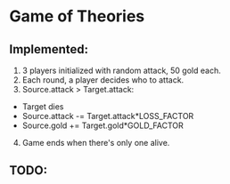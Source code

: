 # Game of Theories

## Implemented:
1. 3 players initialized with random attack, 50 gold each.
2. Each round, a player decides who to attack.
3. Source.attack > Target.attack:
  * Target dies
  * Source.attack -= Target.attack*LOSS_FACTOR
  * Source.gold += Target.gold*GOLD_FACTOR
4. Game ends when there's only one alive.

## TODO:
